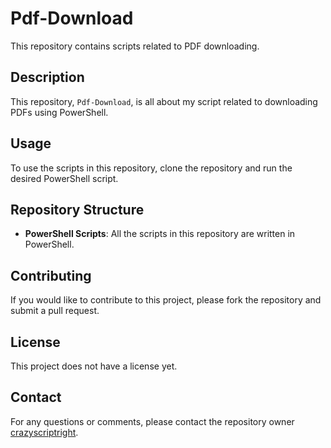 # Pdf-Download

This repository contains scripts related to PDF downloading.

## Description

This repository, `Pdf-Download`, is all about my script related to downloading PDFs using PowerShell.

## Usage

To use the scripts in this repository, clone the repository and run the desired PowerShell script.

## Repository Structure

- **PowerShell Scripts**: All the scripts in this repository are written in PowerShell.

## Contributing

If you would like to contribute to this project, please fork the repository and submit a pull request.

## License

This project does not have a license yet.

## Contact

For any questions or comments, please contact the repository owner [crazyscriptright](https://github.com/crazyscriptright).
